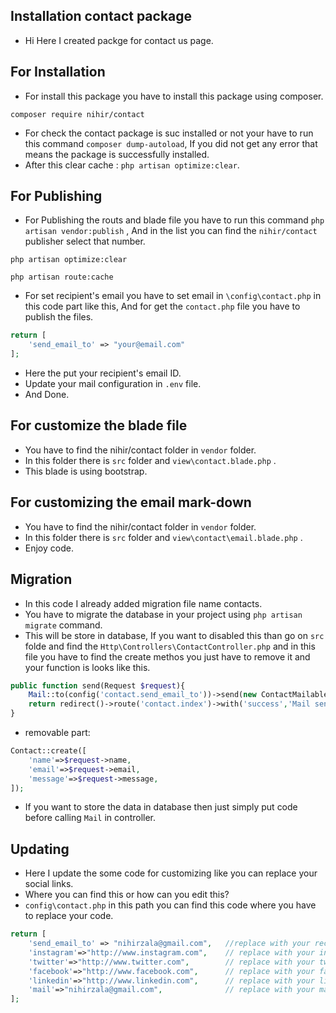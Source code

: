 ## Installation contact package
- Hi Here I created packge for contact us page.
## For Installation

- For install this package you have to install this package using composer.

``` 
composer require nihir/contact
```

- For check the contact package is suc installed or not your have to run this command ```composer dump-autoload```, If you did not get any error that means the package is successfully installed.
- After this clear cache : ```php artisan optimize:clear```.
## For Publishing

- For Publishing the routs and blade file you have to run this command ```php artisan vendor:publish``` , And in the list you can find the ```nihir/contact``` publisher select that number.

```
php artisan optimize:clear
```

```
php artisan route:cache
```
- For set recipient's email you have to set email in ```\config\contact.php``` in this code part like this, And for get the ```contact.php``` file you have to publish the files.

```php
return [
    'send_email_to' => "your@email.com"
];
```

- Here the put your recipient's email ID.
- Update your mail configuration in ```.env``` file.
- And Done.

## For customize the blade file

- You have to find the nihir/contact folder in ```vendor``` folder.
- In this folder there is ```src``` folder and ```view\contact.blade.php``` .
- This blade is using bootstrap.

## For customizing the email mark-down

- You have to find the nihir/contact folder in ```vendor``` folder.
- In this folder there is ```src``` folder and ```view\contact\email.blade.php``` .
- Enjoy code.

## Migration

- In this code I already added migration file name contacts.
- You have to migrate the database in your project using ```php artisan migrate``` command.
- This will be store in database, If you want to disabled this than go on  ```src``` folde and find the ```Http\Controllers\ContactController.php``` and in this file you have to find the create methos you just have to remove it and your function is looks like this.

```php
public function send(Request $request){
    Mail::to(config('contact.send_email_to'))->send(new ContactMailable($request->message,$request->name));
    return redirect()->route('contact.index')->with('success','Mail sent successfully');
}
```
- removable part:

```php
Contact::create([
    'name'=>$request->name,
    'email'=>$request->email,
    'message'=>$request->message,
]);
```

- If you want to store the data in database then just simply put code before calling ```Mail``` in controller.
## Updating

- Here I update the some code for customizing like you can replace your social links.
- Where you can find this or how can you edit this?
- ```config\contact.php``` in this path you can find this code where you have to replace your code.

```php
return [
    'send_email_to' => "nihirzala@gmail.com",   //replace with your recipient mail address
    'instagram'=>"http://www.instagram.com",    // replace with your instagram profile url
    'twitter'=>"http://www.twitter.com",        // replace with your twitter profile url
    'facebook'=>"http://www.facebook.com",      // replace with your facebook profile url
    'linkedin'=>"http://www.linkedin.com",      // replace with your linkedin profile url
    'mail'=>"nihirzala@gmail.com",              // replace with your mail 
];
```


